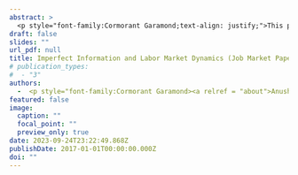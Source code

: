 ```yaml
---
abstract: >
  <p style="font-family:Cormorant Garamond;text-align: justify;">This paper assess role of imperfect information for fluctuations in the U.S. labor market, and especially for the persistence in the recoveries from recessions. Utilizing a novel structural VAR model, I identify noise shocks - expectational errors stemming from imperfect information— as a significant factor that drive labor market fluctuations. Due to imperfect information, firms and workers cannot immediately distinguish whether an aggregate productivity shock is persistent, transitory or noise which affects their behavior and hence aggregate outcomes. Counterfactual analyses documents that without noise shocks, the labor market would recover 4-8 quarters sooner from the post 90s recessions. Introduction of imperfect information in a search and matching model contributes 28% more to the persistence of unemployment after recessions relative to the full information benchmark. Imperfect information further generates 30\% higher volatility in unemployment and vacancies, highlighting its importance in driving labor market dynamics. </p>
draft: false
slides: ""
url_pdf: null
title: Imperfect Information and Labor Market Dynamics (Job Market Paper)
# publication_types:
#  - "3"
authors:
  -  <p style="font-family:Cormorant Garamond><a relref = "about">Anushka Mitra</a></p>
featured: false
image:
  caption: ""
  focal_point: ""
  preview_only: true
date: 2023-09-24T23:22:49.868Z
publishDate: 2017-01-01T00:00:00.000Z
doi: ""
---
```

